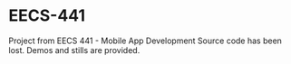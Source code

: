 # EECS-441
Project from EECS 441 - Mobile App Development
Source code has been lost. Demos and stills are provided.
